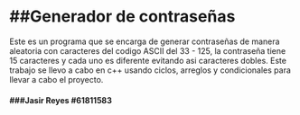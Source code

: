 <h1>
##Generador de contraseñas
</h1>

<p>
Este es un programa que se encarga de generar contraseñas de manera aleatoria con caracteres del codigo ASCII del 33 - 125, la contraseña tiene 15 caracteres y cada uno es diferente evitando asi caracteres dobles. Este trabajo se llevo a cabo en c++ usando ciclos, arreglos y condicionales para llevar a cabo el proyecto.
</p>

<h4>
###Jasir Reyes #61811583
<h4>